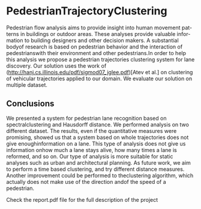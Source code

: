 # PedestrianTrajectoryClustering

Pedestrian flow analysis aims to provide insight into human movement pat-terns in buildings or outdoor areas.  These analyses provide valuable infor-mation to building designers and other decision makers.  A substantial bodyof research is based on pedestrian behavior and the interaction of pedestrianswith their environment and other pedestrians.In order to help this analysis we propose a pedestrian trajectories clustering system for lane discovery.  Our solution uses the work of (http://hanj.cs.illinois.edu/pdf/sigmod07_jglee.pdf)[Atev et al.] on clustering of vehicular trajectories applied to our domain.  We evaluate our solution on multiple dataset.

## Conclusions
We presented a system for pedestrian lane recognition based on spectralclustering  and  Hausdorff  distance. We  performed  analysis  on  two  different dataset.  The results, even if the quantitative measures were promising, showed us that a system based on whole trajectories does not give enoughinformation on a lane.  This type of analysis does not give us information onhow much a lane stays alive, how many times a lane is reformed, and so on. Our type of analysis is more suitable for static analyses such as urban and architectural planning. As future work, we aim to perform a time based clustering, and try different distance measures.  Another improvement could be performed to theclustering algorithm, which actually does not make use of the direction andof the speed of a pedestrian.


Check the report.pdf file for the full description of the project
